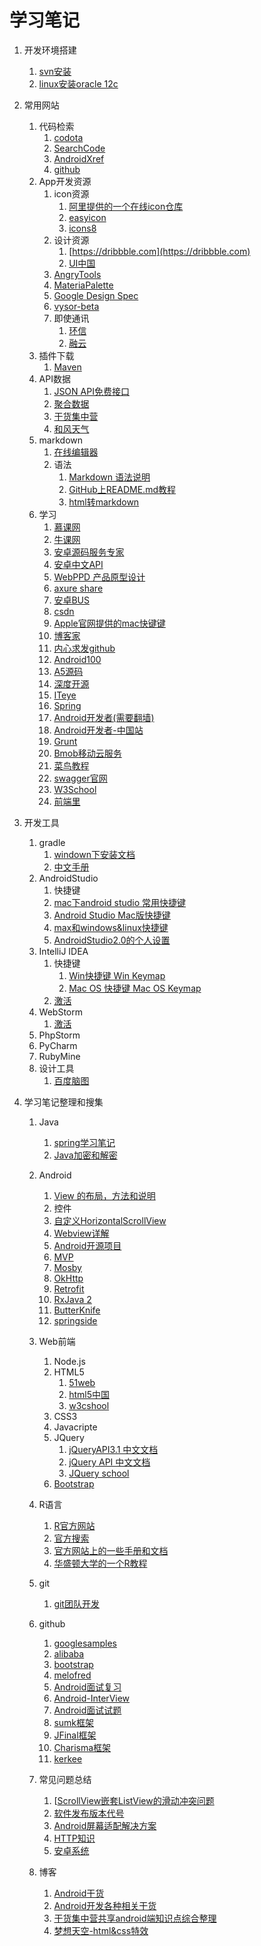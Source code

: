#  学习笔记

1. 开发环境搭建
   1. [svn安装](svn/svn_install.md)
   2. [linux安装oracle 12c](http://www.centoscn.com/CentosServer/sql/Oracle/2015/0413/5168.html)

2. 常用网站
   1. 代码检索
      1. [codota](http://www.codota.com)
      2. [SearchCode](https://searchcode.com)
      3. [AndroidXref](http://androidxref.com)
      4. [github](http://github.com)
   2. App开发资源
      1. icon资源
         1. [阿里提供的一个在线icon仓库](http://iconfont.cn)
         2. [easyicon](http://www.easyicon.net)
         3. [icons8](https://icons8.com)
      2. 设计资源
         1. [https://dribbble.com](https://dribbble.com)
         2. [UI中国](http://www.ui.cn)
      3. [AngryTools](http://angrytools.com)
      4. [MateriaPalette](http://www.materialpalette.com)
      5. [Google Design Spec](https://www.google.com/design/spec/material-design/introduction.html)
      6. [vysor-beta](https://chrome.google.com/webstore/detail/vysor-beta)
      7. 即使通讯
         1. [环信](http://www.easemob.com/)
         2. [融云](http://www.rongcloud.cn/)
   3. 插件下载
      1. [Maven](http://search.maven.org)
   4. API数据
      1. [JSON API免费接口](http://www.bejson.com/knownjson/webInterface/)
      2. [聚合数据](https://www.juhe.cn/)
      3. [干货集中营](http://gank.io/)
      4. [和风天气](http://www.heweather.com/)
   5. markdown
      1. [在线编辑器](http://mahua.jser.me/)
      2. 语法
         1. [Markdown 语法说明](http://www.appinn.com/markdown/index.html)
         2. [GitHub上README.md教程](http://blog.csdn.net/kaitiren/article/details/38513715)
         3. [html转markdown](http://tool.lu/markdown/)
   6. 学习
      1. [慕课网](http://www.imooc.com/)
      2. [牛课网](http://www.nowcoder.com/)
      3. [安卓源码服务专家](http://www.javaapk.com/)
      4. [安卓中文API](http://www.android-doc.com/)
      5. [WebPPD 产品原型设计](http://www.webppd.com/portal.php)
      6. [axure share](https://share.axure.com/)
      7. [安卓BUS](http://www.apkbus.com/)
      8. [csdn](http://csdn.net)
      9. [Apple官网提供的mac快键键](http://support.apple.com/zh-cn/HT201236)
      10. [博客家](http://www.cnblogs.com/)
      11. [内心求发github](http://holbrook.github.io/)
      12. [Android100](http://www.android100.org/)
      13. [A5源码](http://down.admin5.com/)
      14. [深度开源](http://www.open-open.com/)
      15. [ITeye](http://www.iteye.com/)
      16. [Spring](http://spring.io/)
      17. [Android开发者(需要翻墙)](http://developer.android.com/)
      18. [Android开发者-中国站](https://developer.android.google.cn/index.html)
      19. [Grunt](http://www.gruntjs.net/)
      20. [Bmob移动云服务](http://www.bmob.cn/)
      21. [菜鸟教程](http://www.runoob.com/)
      22. [swagger官网](http://swagger.io/)
      23. [W3School](http://www.w3school.com.cn/index.html)
      24. [前端里](http://www.yyyweb.com/)

3. 开发工具
   1. gradle
      1. [windown下安装文档](gradle/window_install_3.1.md)
      2. [中文手册](http://pkaq.org/gradledoc/docs/userguide/userguide.html)
   2. AndroidStudio
      1. 快捷键
      2. [mac下android studio 常用快捷键](http://www.jianshu.com/p/55e262b272b0)
      3. [Android Studio Mac版快捷键](http://blog.csdn.net/swust_chenpeng/article/details/46663749)
      4. [max和windows&linux快捷键](androidstudio/androidsutdio_keymap.md)
      5. [AndroidStudio2.0的个人设置](http://www.jianshu.com/p/873cd6a1e3d3)
   3. IntelliJ IDEA
      1. 快捷键
         1. [Win快捷键 Win Keymap](https://resources.jetbrains.com/assets/products/intellij-idea/IntelliJIDEA_ReferenceCard.pdf)
         2. [Mac OS 快捷键 Mac OS Keymap](https://resources.jetbrains.com/assets/products/intellij-idea/IntelliJIDEA_ReferenceCard_mac.pdf)
      2. [激活](jetbrains/idea.md)
   4. WebStorm
      1. [激活](jetbrains/webstorm.md)
   5. PhpStorm
   6. PyCharm
   7. RubyMine
   8. 设计工具
      1. [百度脑图](http://naotu.baidu.com/)

4. 学习笔记整理和搜集

   1. Java

      1. [spring学习笔记](spring/spring.md)
      2. [Java加密和解密](http://www.iteye.com/topic/1122076/)

   2. Android

      1. [View 的布局，方法和说明](android/view_xml_prop.md)
      2. 控件
      3. [自定义HorizontalScrollView](http://blog.csdn.net/lmj623565791/article/details/38140505)
      4. [Webview详解](http://www.jianshu.com/p/3c94ae673e2a)
      5. [Android开源项目](android/opensource.md)
      6. [MVP](android/mvp.md)
      7. [Mosby](android/mosby.md)
      8. [OkHttp](android/okhttp.md)
      9. [Retrofit](android/Retrofit.md)
      10. [RxJava 2](https://realm.io/)
      11. [ButterKnife](android/ButterKnife.md)
      12. [springside](https://github.com/springside)

   3. Web前端

      1. Node.js
      2. HTML5
         1. [51web](http://www.5iweb.com.cn/)
         2. [html5中国](http://www.html5cn.org/)
         3. [w3cshool](http://www.w3cschool.cn/)
      3. CSS3
      4. Javacripte
      5. JQuery
         1. [jQueryAPI3.1 中文文档](http://jquery.cuishifeng.cn/)
         2. [jQuery API 中文文档](http://www.jquery123.com/)
         3. [JQuery school](http://www.jq-school.com/)
      6. [Bootstrap](http://getbootstrap.com/)

   4. R语言

      1. [R官方网站](https://www.r-project.org/)
      2. [官方搜索](www.r-project.org—search.html)
      3. [官方网站上的一些手册和文档](cran.r-project.org—manuals.html)
      4. [华盛顿大学的一个R教程](staff.washington.edu—Rcourse)

   5. git

      1. [git团队开发](http://www.cnblogs.com/schaepher/p/4933873.html)

   6. github

      1. [googlesamples](https://github.com/googlesamples/)
      2. [alibaba](https://github.com/alibaba)
      3. [bootstrap](https://github.com/twbs/bootstrap)
      4. [melofred](https://github.com/melofred)
      5. [Android面试复习](https://github.com/envyfan/AndroidReview.git)
      6. [Android-InterView](https://github.com/paceboy/Android-InterView.git)
      7. [Android面试试题](https://github.com/solaris0403/Android-Interview.git)
      8. [sumk框架](https://github.com/youtongluan/sumk.git)
      9. [JFinal框架](https://github.com/jfinal/jfinal)
      10. [Charisma框架](https://github.com/usmanhalalit/charisma)
      11. [kerkee](https://github.com/kercer)

   7. 常见问题总结

      1. [[ScrollView嵌套ListView的滑动冲突问题](http://www.cnblogs.com/wangying222/p/5832443.html)
      2. [软件发布版本代号](常识知识/版本代号.md)
      3. [Android屏幕适配解决方案](http://www.jianshu.com/p/ec5a1a30694b)
      4. [HTTP知识](http://www.jianshu.com/p/a6d086a3997d)
      5. [安卓系统](http://www.52pojie.cn/thread-247937-1-1.html)

   8. 博客
      1. [Android干货](http://www.cnblogs.com/tianmanyi/p/5509404.html)
      2. [Android开发各种相关干货](http://blog.csdn.net/aishang5wpj/article/details/50130573)
      3. [干货集中营共享android端知识点综合整理](http://blog.csdn.net/lupengfei1009/article/details/50826442)
      4. [梦想天空-html&css特效](http://www.cnblogs.com/lhb25/)

      ​

   ​
